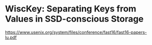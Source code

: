 # WiscKey: Separating Keys from Values in SSD-conscious Storage
https://www.usenix.org/system/files/conference/fast16/fast16-papers-lu.pdf

